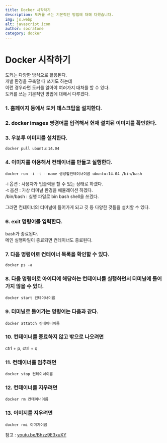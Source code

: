 ```yaml
---
title: Docker 시작하기
description: 도커를 쓰는 기본적인 방법에 대해 다뤘습니다.
img: js.webp
alt: javascript icon
author: socratone
category: docker
---
```


# Docker 시작하기

도커는 다양한 방식으로 활용된다.\
개발 환경을 구축할 때 쓰기도 하는데\
이런 경우라면 도커를 알아야 여러가지 대처를 할 수 있다.\
도커를 쓰는 기본적인 방법에 대해서 다루겠다.

### 1. 홈페이지 등에서 도커 데스크탑을 설치한다.

### 2. docker images 명령어를 입력해서 현재 설치된 이미지를 확인한다.

### 3. 우분투 이미지를 설치한다.

```shell
docker pull ubuntu:14.04
```

### 4. 이미지를 이용해서 컨테이너를 만들고 실행한다.

```shell
docker run -i -t --name 생성할컨테이너이름 ubuntu:14.04 /bin/bash
```

-i 옵션 : 사용자가 입출력을 할 수 있는 상태로 하겠다.\
-t 옵션 : 가상 터미널 환경을 에뮬레이션 하겠다.\
/bin/bash : 실행 파일로 bin bash shell을 쓰겠다.

그러면 컨테이너의 터미널에 들어가게 되고 깃 등 다양한 것들을 설치할 수 있다.

### 6. exit 명령어를 입력한다.

bash가 종료된다.\
메인 실행파일이 종료되면 컨테이너도 종료된다.

### 7. 다음 명령어로 컨테이너 목록을 확인할 수 있다.

```shell
docker ps -a
```

### 8. 다음 명령어로 아이디에 해당하는 컨테이너를 실행하면서 터미널에 들어가지 않을 수 있다.

```shell
docker start 컨테이너이름
```

### 9. 터미널로 들어가는 명령어는 다음과 같다.

```shell
docker attatch 컨테이너이름
```
 
### 10. 컨테이너를 종료하지 않고 밖으로 나오려면

ctrl + p, ctrl + q 

### 11. 컨테이너를 멈추려면

```shell
docker stop 컨테이너이름
```
 
### 12. 컨테이너를 지우려면

```shell
docker rm 컨테이너이름
```
 
### 13. 이미지를 지우려면

```shell
docker rmi 이미지이름
```

참고 : [youtu.be/Bhzz9E3xuXY](https://youtu.be/Bhzz9E3xuXY)